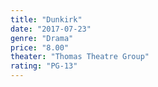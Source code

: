 ```yaml
---
title: "Dunkirk"
date: "2017-07-23"
genre: "Drama"
price: "8.00"
theater: "Thomas Theatre Group"
rating: "PG-13"
---
```


